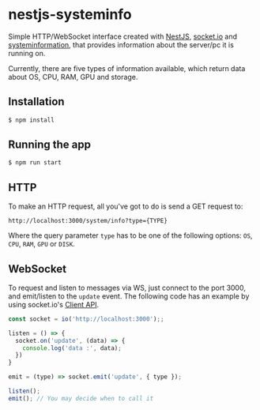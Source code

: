 # nestjs-systeminfo

Simple HTTP/WebSocket  interface created with [NestJS](https://nestjs.com/), [socket.io](https://socket.io/) and [systeminformation](https://systeminformation.io/), that provides information about the server/pc it is running on.

Currently, there are five types of information available, which return data about OS, CPU, RAM, GPU and storage.

## Installation

```bash
$ npm install
```

## Running the app

```bash
$ npm run start
```

## HTTP

To make an HTTP request, all you've got to do is send a GET request to:
```
http://localhost:3000/system/info?type={TYPE}
```
Where the query parameter `type` has to be one of the following options: `OS`, `CPU`, `RAM`, `GPU` or `DISK`.

## WebSocket

To request and listen to messages via WS, just connect to the port 3000, and emit/listen to the `update` event. The following code has an example by using socket.io's [Client API](https://socket.io/docs/v4/client-api/).

```javascript
const socket = io('http://localhost:3000');;

listen = () => {
  socket.on('update', (data) => {
    console.log('data :', data);
  })
}

emit = (type) => socket.emit('update', { type });

listen();
emit(); // You may decide when to call it
```
